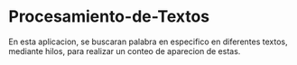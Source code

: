 # Procesamiento-de-Textos

En esta aplicacion, se buscaran palabra en especifico en diferentes textos, mediante hilos, para realizar un conteo de aparecion de estas.
